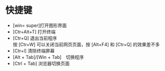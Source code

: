 # 快捷键
- [win= super]打开图形界面
- [Ctr+Alt+T]  打开终端
- [Ctr+Q] 退出当前程序
<br>  按 [Ctr+W] 可以关闭当前网页页面，按 [Alt+F4] 和 [Ctr+Q] 的效果差不多
- [Ctr+l] 清除终端屏幕
- [Alt + Tab]/[Win + Tab]　切换程序
- [Ctrl + Tab] 浏览器切换页面
